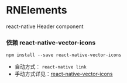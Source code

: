 # RNElements
react-native Header component

### 依赖 react-native-vector-icons
`npm install --save react-native-vector-icons`
- 自动方式：
`react-native link`
- 手动方式详见：[react-native-vector-icons](https://github.com/oblador/react-native-vector-icons)
